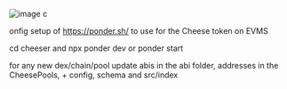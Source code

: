 ![image](https://github.com/user-attachments/assets/54d1448e-88d9-4c54-9621-542fa0dcab3e)
c

onfig setup of https://ponder.sh/ to use for the Cheese token on EVMS

cd cheeser and npx ponder dev or ponder start

for any new dex/chain/pool update abis in the abi folder, addresses in the CheesePools, + config, schema and src/index

